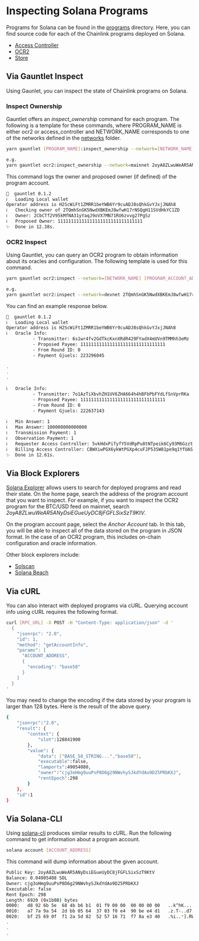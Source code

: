# Inspecting Solana Programs

Programs for Solana can be found in the [programs](/contracts/programs/) directory. Here, you can find source code for each of the Chainlink programs deployed on Solana.

- [Access Controller](/contracts/programs/access-controller/)
- [OCR2](/contracts/programs/ocr2/)
- [Store](/contracts/programs/store/)

## Via Gauntlet Inspect

Using Gaunlet, you can inspect the state of Chainlink programs on Solana.

### Inspect Ownership

Gauntlet offers an *inspect_ownership* command for each program. The following is a template for these commands, where PROGRAM_NAME is either ocr2 or access_controller and NETWORK_NAME corresponds to one of the networks defined in the [networks](/gauntlet/packages/gauntlet-solana-contracts/networks/) folder.

```bash
yarn gauntlet [PROGRAM_NAME]:inspect_ownership --network=[NETWORK_NAME] [PROGRAM_ACCOUNT_ADDRESS]

e.g.
yarn gauntlet ocr2:inspect_ownership --network=mainnet 2oyA8ZLwuWeAR5ANyDsiEGueUyDC8jFGFLSixSzT9KtV
```

This command logs the owner and proposed owner (if defined) of the program account.

```bash
🧤  gauntlet 0.1.2
ℹ️   Loading Local wallet
Operator address is H2ScWiFt1ZMRR1beYWB6Yr9cuADJ8sQhkGvYJxjJNAh8
ℹ️   Checking owner of 2TQmhSnGK5NwdXBKEmJ8wfwH17rNSQgH11SVdHkYC1ZD
ℹ️   Owner: 2CbCTf2V95kMfNA31yYaqJ9oVX7MN71RU6zvvg27PgSz
ℹ️   Proposed Owner: 11111111111111111111111111111111
✨  Done in 12.38s.
```

### OCR2 Inspect

Using Gauntlet, you can query an OCR2 program to obtain information about its oracles and configuration. The following template is used for this command.

```bash
yarn gauntlet ocr2:inspect --network=[NETWORK_NAME] [PROGRAM_ACCOUNT_ADDRESS]

e.g.
yarn gauntlet ocr2:inspect --network=devnet 2TQmhSnGK5NwdXBKEmJ8wfwH17rNSQgH11SVdHkYC1ZD
```

You can find an example response below.

```bash
🧤  gauntlet 0.1.2
ℹ️   Loading Local wallet
Operator address is H2ScWiFt1ZMRR1beYWB6Yr9cuADJ8sQhkGvYJxjJNAh8
ℹ️   Oracle Info:
          - Transmitter: 6s1wr4fv2GdTkcKxnXRdR429FYadX4mUVn9TMMhh3eMz
          - Proposed Payee: 11111111111111111111111111111111
          - From Round ID: 0
          - Payment Gjuels: 223296045
      
.
.
.
      
ℹ️   Oracle Info:
          - Transmitter: 7o1AzTiXbvhZH1UV6ZHA664h4hBFbPbFYdLfSnVprRKa
          - Proposed Payee: 11111111111111111111111111111111
          - From Round ID: 0
          - Payment Gjuels: 222637143
      
ℹ️   Min Answer: 1
ℹ️   Max Answer: 100000000000000
ℹ️   Transmission Payment: 1
ℹ️   Observation Payment: 1
ℹ️   Requester Access Controller: 5vkHdxPiTyfY5VdRpPu8tNTpeik6Cy93M6GzztMPWfAk
ℹ️   Billing Access Controller: CBWXiwPGX6ykWtPGXp4cuFJP53SW81pe9q1YfUASWC46
✨  Done in 12.61s.
```

## Via Block Explorers

[Solana Explorer](https://explorer.solana.com/) allows users to search for deployed programs and read their state. On the home page, search the address of the program account that you want to inspect. For example, if you want to inspect the OCR2 program for the BTC/USD feed on mainnet, search *2oyA8ZLwuWeAR5ANyDsiEGueUyDC8jFGFLSixSzT9KtV*.

On the program account page, select the *Anchor Account* tab. In this tab, you will be able to inspect all of the data stored on the program in JSON format. In the case of an OCR2 program, this includes on-chain configuration and oracle information.

Other block explorers include:

- [Solscan](https://solscan.io/)
- [Solana Beach](https://solanabeach.io/)

## Via cURL

You can also interact with deployed programs via cURL. Querying account info using cURL requires the following format.

```bash
curl [RPC_URL] -X POST -H "Content-Type: application/json" -d '
  {
    "jsonrpc": "2.0",
    "id": 1,
    "method": "getAccountInfo",
    "params": [
      "ACCOUNT_ADDRESS",
      {
        "encoding": "base58"
      }
    ]
  }
'
```

You may need to change the encoding if the data stored by your program is larger than 128 bytes. Here is the result of the above query.

```bash
{
    "jsonrpc":"2.0",
    "result": {
        "context": {
            "slot":128841900
        },
        "value": {
            "data": ["BASE_58_STRING...","base58"],
            "executable":false,
            "lamports":49054080,
            "owner":"cjg3oHmg9uuPsP8D6g29NWvhySJkdYdAo9D25PRbKXJ",
            "rentEpoch":298
        }
    },
    "id":1
}
```

## Via Solana-CLI

Using [solana-cli](https://docs.solana.com/cli/install-solana-cli-tools) produces similar results to cURL. Run the following command to get information about a program account.

```bash
solana account [ACCOUNT_ADDRESS]
```

This command will dump information about the given account.

```bash
Public Key: 2oyA8ZLwuWeAR5ANyDsiEGueUyDC8jFGFLSixSzT9KtV
Balance: 0.04905408 SOL
Owner: cjg3oHmg9uuPsP8D6g29NWvhySJkdYdAo9D25PRbKXJ
Executable: false
Rent Epoch: 298
Length: 6920 (0x1b08) bytes
0000:   d8 92 6b 5e  68 4b b6 b1  01 f9 00 00  00 00 00 00   ..k^hK..........
0010:   a7 7a 9a 54  2d bb 05 64  37 03 f0 e4  90 be e4 d1   .z.T-..d7.......
0020:   bf 25 69 0f  f1 2a 5d 82  52 57 16 71  f7 8a e3 40   .%i..*].RW.q...@
.
.
.
```
